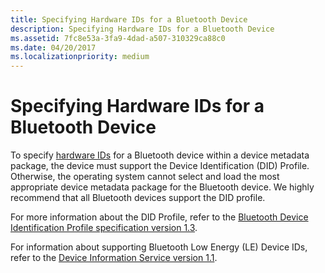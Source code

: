 ```yaml
---
title: Specifying Hardware IDs for a Bluetooth Device
description: Specifying Hardware IDs for a Bluetooth Device
ms.assetid: 7fc8e53a-3fa9-4dad-a507-310329ca88c0
ms.date: 04/20/2017
ms.localizationpriority: medium
---
```


# Specifying Hardware IDs for a Bluetooth Device


To specify [hardware IDs](hardware-ids.md) for a Bluetooth device within a device metadata package, the device must support the Device Identification (DID) Profile. Otherwise, the operating system cannot select and load the most appropriate device metadata package for the Bluetooth device. We highly recommend that all Bluetooth devices support the DID profile.

For more information about the DID Profile, refer to the [Bluetooth Device Identification Profile specification version 1.3](https://go.microsoft.com/fwlink/p/?linkid=145536).

For information about supporting Bluetooth Low Energy (LE) Device IDs, refer to the [Device Information Service version 1.1](https://go.microsoft.com/fwlink/p/?linkid=242771).

 

 





